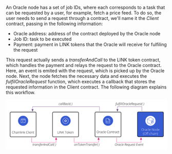 An Oracle node has a set of job IDs, where each corresponds to a task that can be requested by a user, for example, fetch a price feed. To do so, the user needs to send a request through a contract, we'll name it the _Client_ contract, passing in the following information:

 - Oracle address: address of the contract deployed by the Oracle node
 - Job ID: task to be executed
 - Payment: payment in LINK tokens that the Oracle will receive for fulfiling the request

This request actually sends a _transferAndCall_ to the LINK token contract, which handles the payment and relays the request to the Oracle contract. Here, an event is emited with the request, which is picked up by the Oracle node. Next, the node fetches the necessary data and executes the _fulfilOracleRequest_ function, which executes a callback that stores the requested information in the Client contract. The following diagram explains this workflow.

![Basic Request Diagram](/images/chainlink/chainlink-basicrequest.png)